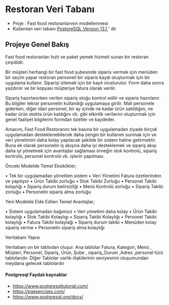 # Restoran Veri Tabanı
* Proje : Fast food restoranlarının modellenmesi
* Kullanılan veri tabanı [PostgreSQL Version 13.1	](https://www.postgresql.org/) ' dir

## Projeye Genel Bakış


Fast food restoranları hızlı ve paket yemek hizmeti sunan bir restoran çeşididir.
	
Bir müşteri herhangi bir fast food şubesinde siparis vermek için menüden bir seçim yapar restoran personeli bir siparis kaydı oluşturmak için bir uygulama kullanır. Siparişi izlemek için bir kayıt olusturulur. Form daha sonra yazdırılır ve bir kopyası müşteriye fatura olarak verilir. 

Sipariş hazırlanırken verilen sipariş stoğu kontrol edilir ve siparis hazırlanır. Bu bilgiler tekrar personelin kullandığı uygulamaya girilir. Mali personele giderken, diğer idari personel, bir ay içinde ne kadar ürün satıldığını, ne kadar ürün stokta ürün kaldığını vb. gibi etkinlik verilerini oluşturmak için genel faaliyet bilgilerini formdan özetler ve kaydeder. 
	

Amacım, Fast Food Restoranını tek basına bir uygulamadan ziyade birçok uygulamadan desteklenebilecek daha zengin bir kullanım sunmak için ve veri yönetimini daha kolay yapılacak şekilde bir sistem haline getirmektir. Buna ek olarak personelin iş akışına daha iyi desteklemek ve sipariş akışı daha iyi yönetmek için avantajlar sağlaması örneğin stok kontrolü, sipariş kontrolü, personel kontrolü vb. işlerin yapılması.

Önceki Modelde Temel Eksiklikler;

•	Tek bir uygulamadan yönetilen sistem
•	Veri Yönetimi Fatura özetlerinden ve yapılıyor
•	Ürün Takibi zorluğu
•	Stok Takibi Zorluğu
•	Personel Takibi kolaylığı
•	Sipariş durum belirsizliği
•	Menü Kontrolü zorluğu
•	Sipariş Takibi zorluğu
•	Personelin sipariş alma zorluğu


Yeni Modelde Elde Edilen Temel Avantajlar;

•	Sistem uygulamadan bağımsız
•	Veri yönetimi daha kolay
•	Ürün Takibi kolaylığı
•	Stok Takibi Kolaylıgı
•	Sipariş Takibi Kolaylığı
•	Personel Takibi kolaylığı
•	Fatura Takibi kolaylağı
•	Sipariş durum takibi
•	Menüden kolay sipariş verme
•	Personelin sipariş alma kolaylığı



Veritabanı Yapısı

Veritabanı on bir tablodan oluşur. Ana tablolar Fatura, Kategori, Menü , Müşteri, Personel, Sipariş, Ürün, Şube , sipariş_Durum ,Adres ,personel türü tablolarıdır. Diğer Tablolar varlık-ilişkilerinin seviyesinin oluşumundan meydana gelecek tablolardır

#### Postgresql Faydalı kaynaklar

* https://www.postgresqltutorial.com/
* https://pgexercises.com/
* https://www.postgresql.org/docs/
